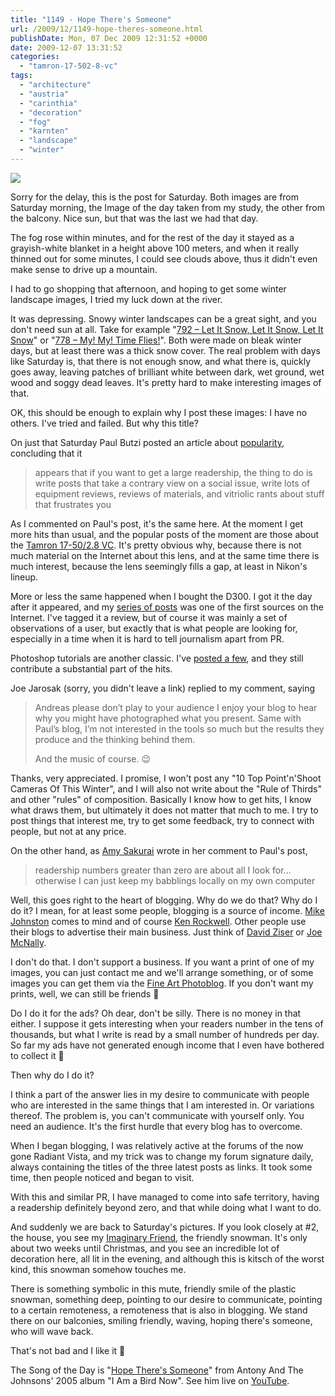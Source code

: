 ```yaml
---
title: "1149 - Hope There's Someone"
url: /2009/12/1149-hope-theres-someone.html
publishDate: Mon, 07 Dec 2009 12:31:52 +0000
date: 2009-12-07 13:31:52
categories: 
  - "tamron-17-502-8-vc"
tags: 
  - "architecture"
  - "austria"
  - "carinthia"
  - "decoration"
  - "fog"
  - "karnten"
  - "landscape"
  - "winter"
---
```

<a target="_blank" href="https://d25zfm9zpd7gm5.cloudfront.net/1200x1200/2009/20091205_080404_ps.jpg"><img src="https://d25zfm9zpd7gm5.cloudfront.net/0600x0600/2009/20091205_080404_ps.jpg" /></a>

Sorry for the delay, this is the post for Saturday. Both images are from Saturday morning, the Image of the day taken from my study, the other from the balcony. Nice sun, but that was the last we had that day. 

The fog rose within minutes, and for the rest of the day it stayed as a grayish-white blanket in a height above 100 meters, and when it really thinned out for some minutes, I could see clouds above, thus it didn't even make sense to drive up a mountain.

<a target="_blank" href="https://d25zfm9zpd7gm5.cloudfront.net/1200x1200/2009/20091205_071931_ps.jpg"><img style="margin: 0pt 0px 0pt 10px; float: right;" src="https://d25zfm9zpd7gm5.cloudfront.net/0150x0150/2009/20091205_071931_ps.jpg" alt="" border="0" /></a> I had to go shopping that afternoon, and hoping to get some winter landscape images, I tried my luck down at the river. 

It was depressing. Snowy winter landscapes can be a great sight, and you don't need sun at all. Take for example "<a target="_blank" href="/2008/12/792-let-it-snow-let-it-snow-let-it-snow.html">792 – Let It Snow, Let It Snow, Let It Snow</a>" or "<a target="_blank" href="/2008/11/778-my-my-time-flies.html">778 – My! My! Time Flies!</a>". Both were made on bleak winter days, but at least there was a thick snow cover. The real problem with days like Saturday is, that there is not enough snow, and what there is, quickly goes away, leaving patches of brilliant white between dark, wet ground, wet wood and soggy dead leaves. It's pretty hard to make interesting images of that.

OK, this should be enough to explain why I post these images: I have no others. I've tried and failed. But why this title?

On just that Saturday Paul Butzi posted an article about <a target="_blank" href="http://photomusings.wordpress.com/2009/12/05/popularity/">popularity</a>, concluding that it

<blockquote>appears that if you want to get a large readership, the thing to do is write posts that take a contrary view on a social issue, write lots of equipment reviews, reviews of materials, and vitriolic rants about stuff that frustrates you</blockquote>

As I commented on Paul's post, it's the same here. At the moment I get more hits than usual, and the popular posts of the moment are those about the <a target="_blank" href="/tag/tamron-17-502-8-vc-review">Tamron 17-50/2.8 VC</a>. It's pretty obvious why, because there is not much material on the Internet about this lens, and at the same time there is much interest, because the lens seemingly fills a gap, at least in Nikon's lineup.

More or less the same happened when I bought the D300. I got it the day after it appeared, and my <a target="_blank" href="/tag/nikon-d300-review">series of posts</a> was one of the first sources on the Internet. I've tagged it a review, but of course it was mainly a set of observations of a user, but exactly that is what people are looking for, especially in a time when it is hard to tell journalism apart from PR.

Photoshop tutorials are another classic. I've <a target="_blank" href="/category/photoshop-tutorial">posted a few</a>, and they still contribute a substantial part of the hits.

Joe Jarosak (sorry, you didn't leave a link) replied to my comment, saying 

<blockquote>Andreas please don’t play to your audience I enjoy your blog to hear why you might have photographed what you present. Same with Paul’s blog, I’m not interested in the tools so much but the results they produce and the thinking behind them.

And the music of course. 😉</blockquote>

Thanks, very appreciated. I promise, I won't post any "10 Top Point'n'Shoot Cameras Of This Winter", and I will also not write about the "Rule of Thirds" and other "rules" of composition. Basically I know how to get hits, I know what draws them, but ultimately it does not matter that much to me. I try to post things that interest me, try to get some feedback, try to connect with people, but not at any price. 

On the other hand, as <a target="_blank" href="http://lovelyangel.livejournal.com/">Amy Sakurai</a> wrote in her comment to Paul's post,

<blockquote>readership numbers greater than zero are about all I look for… otherwise I can just keep my babblings locally on my own computer</blockquote>

Well, this goes right to the heart of blogging. Why do we do that? Why do I do it? I mean, for at least some people, blogging is a source of income. <a target="_blank" href="http://theonlinephotographer.typepad.com/the_online_photographer/">Mike Johnston</a> comes to mind and of course <a target="_blank" href="http://www.kenrockwell.com/tech.htm">Ken Rockwell</a>. Other people use their blogs to advertise their main business. Just think of <a target="_blank" href="http://digitalprotalk.blogspot.com/">David Ziser</a> or <a target="_blank" href="http://www.joemcnally.com/blog/">Joe McNally</a>.

I don't do that. I don't support a business. If you want a print of one of my images, you can just contact me and we'll arrange something, or of some images you can get them via the <a target="_blank" href="http://www.fineartphotoblog.com/">Fine Art Photoblog</a>. If you don't want my prints, well, we can still be friends 🙂

Do I do it for the ads? Oh dear, don't be silly. There is no money in that either. I suppose it gets interesting when your readers number in the tens of thousands, but what I write is read by a small number of hundreds per day. So far my ads have not generated enough income that I even have bothered to collect it 🙂

Then why do I do it?

I think a part of the answer lies in my desire to communicate with people who are interested in the same things that I am interested in. Or variations thereof. The problem is, you can't communicate with yourself only. You need an audience. It's the first hurdle that every blog has to overcome.

When I began blogging, I was relatively active at the forums of the now gone Radiant Vista, and my trick was to change my forum signature daily, always containing the titles of the three latest posts as links. It took some time, then people noticed and began to visit.

With this and similar PR, I have managed to come into safe territory, having a readership definitely beyond zero, and that while doing what I want to do.

And suddenly we are back to Saturday's pictures. If you look closely at #2, the house, you see my <a target="_blank" href="/2008/12/799-imaginary-friend.html">Imaginary Friend</a>, the friendly snowman. It's only about two weeks until Christmas, and you see an incredible lot of decoration here, all lit in the evening, and although this is kitsch of the worst kind, this snowman somehow touches me.

 There is something symbolic in this mute, friendly smile of the plastic snowman, something deep, pointing to our desire to communicate, pointing to a certain remoteness, a remoteness that is also in blogging. We stand there on our balconies, smiling friendly, waving, hoping there's someone, who will wave back.

That's not bad and I like it 🙂

The Song of the Day is "<a target="_blank" href="http://www.lyricsmode.com/lyrics/a/antony_and_the_johnsons/hope_theres_someone.html">Hope There's Someone</a>" from Antony And The Johnsons' 2005 album "I Am a Bird Now". See him live on <a target="_blank" href="http://www.youtube.com/watch?v=Gzu4EfwB8yU">YouTube</a>.
